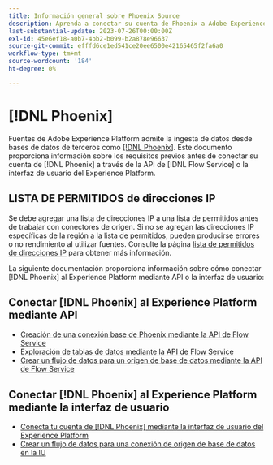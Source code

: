 ```yaml
---
title: Información general sobre Phoenix Source
description: Aprenda a conectar su cuenta de Phoenix a Adobe Experience Platform mediante API o la interfaz de usuario.
last-substantial-update: 2023-07-26T00:00:00Z
exl-id: 45e6ef18-a0b7-4bb2-b099-b2a878e96637
source-git-commit: efffd6ce1ed541ce20ee6500e42165465f2fa6a0
workflow-type: tm+mt
source-wordcount: '184'
ht-degree: 0%

---
```


# [!DNL Phoenix]

Fuentes de Adobe Experience Platform admite la ingesta de datos desde bases de datos de terceros como [[!DNL Phoenix]](https://phoenix.apache.org/index.html). Este documento proporciona información sobre los requisitos previos antes de conectar su cuenta de [!DNL Phoenix] a través de la API de [!DNL Flow Service] o la interfaz de usuario del Experience Platform.

## LISTA DE PERMITIDOS de direcciones IP

Se debe agregar una lista de direcciones IP a una lista de permitidos antes de trabajar con conectores de origen. Si no se agregan las direcciones IP específicas de la región a la lista de permitidos, pueden producirse errores o no rendimiento al utilizar fuentes. Consulte la página [lista de permitidos de direcciones IP](../../ip-address-allow-list.md) para obtener más información.

La siguiente documentación proporciona información sobre cómo conectar [!DNL Phoenix] al Experience Platform mediante API o la interfaz de usuario:

## Conectar [!DNL Phoenix] al Experience Platform mediante API

* [Creación de una conexión base de Phoenix mediante la API de Flow Service](../../tutorials/api/create/databases/phoenix.md)
* [Exploración de tablas de datos mediante la API de Flow Service](../../tutorials/api/explore/tabular.md)
* [Crear un flujo de datos para un origen de base de datos mediante la API de Flow Service](../../tutorials/api/collect/database-nosql.md)

## Conectar [!DNL Phoenix] al Experience Platform mediante la interfaz de usuario

* [Conecta tu cuenta de  [!DNL Phoenix] mediante la interfaz de usuario del Experience Platform](../../tutorials/ui/create/databases/phoenix.md)
* [Crear un flujo de datos para una conexión de origen de base de datos en la IU](../../tutorials/ui/dataflow/databases.md)
